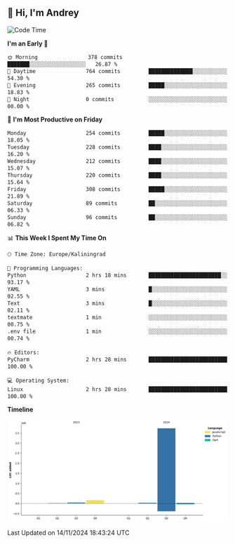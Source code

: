 ## 👋 Hi, I'm Andrey

<!--START_SECTION:waka-->
![Code Time](http://img.shields.io/badge/Code%20Time-562%20hrs%2024%20mins-blue)

**I'm an Early 🐤** 

```text
🌞 Morning                378 commits         ███████░░░░░░░░░░░░░░░░░░   26.87 % 
🌆 Daytime                764 commits         ██████████████░░░░░░░░░░░   54.30 % 
🌃 Evening                265 commits         █████░░░░░░░░░░░░░░░░░░░░   18.83 % 
🌙 Night                  0 commits           ░░░░░░░░░░░░░░░░░░░░░░░░░   00.00 % 
```
📅 **I'm Most Productive on Friday** 

```text
Monday                   254 commits         █████░░░░░░░░░░░░░░░░░░░░   18.05 % 
Tuesday                  228 commits         ████░░░░░░░░░░░░░░░░░░░░░   16.20 % 
Wednesday                212 commits         ████░░░░░░░░░░░░░░░░░░░░░   15.07 % 
Thursday                 220 commits         ████░░░░░░░░░░░░░░░░░░░░░   15.64 % 
Friday                   308 commits         █████░░░░░░░░░░░░░░░░░░░░   21.89 % 
Saturday                 89 commits          ██░░░░░░░░░░░░░░░░░░░░░░░   06.33 % 
Sunday                   96 commits          ██░░░░░░░░░░░░░░░░░░░░░░░   06.82 % 
```


📊 **This Week I Spent My Time On** 

```text
🕑︎ Time Zone: Europe/Kaliningrad

💬 Programming Languages: 
Python                   2 hrs 18 mins       ███████████████████████░░   93.17 % 
YAML                     3 mins              █░░░░░░░░░░░░░░░░░░░░░░░░   02.55 % 
Text                     3 mins              █░░░░░░░░░░░░░░░░░░░░░░░░   02.11 % 
textmate                 1 min               ░░░░░░░░░░░░░░░░░░░░░░░░░   00.75 % 
.env file                1 min               ░░░░░░░░░░░░░░░░░░░░░░░░░   00.74 % 

🔥 Editors: 
PyCharm                  2 hrs 28 mins       █████████████████████████   100.00 % 

💻 Operating System: 
Linux                    2 hrs 28 mins       █████████████████████████   100.00 % 
```

**Timeline**

![Lines of Code chart](https://raw.githubusercontent.com/Mist3s/Mist3s/main/assets/bar_graph.png)


 Last Updated on 14/11/2024 18:43:24 UTC
<!--END_SECTION:waka-->

